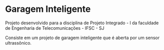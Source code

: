 # Garagem Inteligente
Projeto desenvolvido para a disciplina de Projeto Integrado - I da faculdade de Engenharia de Telecomunicações - IFSC - SJ

Consiste em um projeto de garagem inteligente que é aberta por um sensor ultrassônico.
